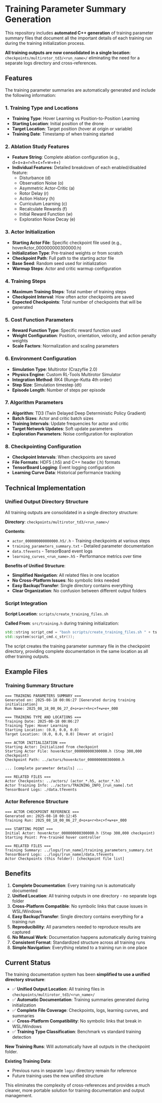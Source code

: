 # Training Parameter Summary Generation

This repository includes **automated C++ generation** of training parameter summary files that document all the important details of each training run during the training initialization process.

**All training outputs are now consolidated in a single location**: `checkpoints/multirotor_td3/<run_name>/` eliminating the need for a separate logs directory and cross-references.

## Features

The training parameter summaries are automatically generated and include the following information:

### 1. Training Type and Locations
- **Training Type**: Hover Learning vs Position-to-Position Learning
- **Starting Location**: Initial position of the drone
- **Target Location**: Target position (hover at origin or variable)
- **Training Date**: Timestamp of when training started

### 2. Ablation Study Features
- **Feature String**: Complete ablation configuration (e.g., d+o+a+r+h+c+f+w+e+)
- **Individual Features**: Detailed breakdown of each enabled/disabled feature:
  - Disturbance (d)
  - Observation Noise (o) 
  - Asymmetric Actor-Critic (a)
  - Rotor Delay (r)
  - Action History (h)
  - Curriculum Learning (c)
  - Recalculate Rewards (f)
  - Initial Reward Function (w)
  - Exploration Noise Decay (e)

### 3. Actor Initialization
- **Starting Actor File**: Specific checkpoint file used (e.g., hoverActor_000000000300000.h)
- **Initialization Type**: Pre-trained weights or from scratch
- **Checkpoint Path**: Full path to the starting actor file
- **Base Seed**: Random seed used for initialization
- **Warmup Steps**: Actor and critic warmup configuration

### 4. Training Steps
- **Maximum Training Steps**: Total number of training steps
- **Checkpoint Interval**: How often actor checkpoints are saved
- **Expected Checkpoints**: Total number of checkpoints that will be generated

### 5. Cost Function Parameters
- **Reward Function Type**: Specific reward function used
- **Weight Configuration**: Position, orientation, velocity, and action penalty weights
- **Scale Factors**: Normalization and scaling parameters

### 6. Environment Configuration
- **Simulation Type**: Multirotor (Crazyflie 2.0)
- **Physics Engine**: Custom RL-Tools Multirotor Simulator
- **Integration Method**: RK4 (Runge-Kutta 4th order)
- **Step Size**: Simulation timestep (dt)
- **Episode Length**: Number of steps per episode

### 7. Algorithm Parameters
- **Algorithm**: TD3 (Twin Delayed Deep Deterministic Policy Gradient)
- **Batch Sizes**: Actor and critic batch sizes
- **Training Intervals**: Update frequencies for actor and critic
- **Target Network Updates**: Soft update parameters
- **Exploration Parameters**: Noise configuration for exploration

### 8. Checkpointing Configuration
- **Checkpoint Intervals**: When checkpoints are saved
- **File Formats**: HDF5 (.h5) and C++ header (.h) formats
- **TensorBoard Logging**: Event logging configuration
- **Learning Curve Data**: Historical performance tracking

## Technical Implementation

### Unified Output Directory Structure

All training outputs are consolidated in a single directory structure:

**Directory**: `checkpoints/multirotor_td3/<run_name>/`

**Contents**:
- `actor_000000000000000.h5/.h` - Training checkpoints at various steps
- `training_parameters_summary.txt` - Detailed parameter documentation
- `data.tfevents` - TensorBoard event logs  
- `learning_curves_<run_name>.h5` - Performance metrics over time

**Benefits of Unified Structure**:
- **Simplified Navigation**: All related files in one location
- **No Cross-Platform Issues**: No symbolic links needed
- **Easy Backup/Transfer**: Single directory contains everything
- **Clear Organization**: No confusion between different output folders

### Script Integration

**Script Location**: `scripts/create_training_files.sh`

**Called From**: `src/training.h` during training initialization:
```cpp
std::string script_cmd = "bash scripts/create_training_files.sh " + ts.run_name + " &";
std::system(script_cmd.c_str());
```

The script creates the training parameter summary file in the checkpoint directory, providing complete documentation in the same location as all other training outputs.

## Example Files

### Training Summary Structure
```
=== TRAINING PARAMETERS SUMMARY ===
Generated on: 2025-08-18 00:06:27 [Generated during training initialization]
Run Name: 2025_08_18_00_06_27_d+o+a+r+h+c+f+w+e+_000

=== TRAINING TYPE AND LOCATIONS ===
Training Date: 2025-08-18 00:06:27
Training Type: Hover Learning
Starting Location: (0.0, 0.0, 0.0)
Target Location: (0.0, 0.0, 0.0) [Hover at origin]

=== ACTOR INITIALIZATION ===
Starting Actor: Initialized from checkpoint
Starting Actor File: hoverActor_000000000300000.h (Step 300,000 checkpoint)
Checkpoint Path: ../actors/hoverActor_000000000300000.h

... [complete parameter details] ...

=== RELATED FILES ===
Actor Checkpoints: ../actors/ (actor_*.h5, actor_*.h)
Actor Training Info: ../actors/TRAINING_INFO_[run_name].txt
TensorBoard Logs: ./data.tfevents
```

### Actor Reference Structure
```
=== ACTOR CHECKPOINT REFERENCE ===
Generated on: 2025-08-18 00:12:45
Training Run: 2025_08_18_00_06_27_d+o+a+r+h+c+f+w+e+_000

=== STARTING POINT ===
Initial Actor: hoverActor_000000000300000.h (Step 300,000 checkpoint)
Starting Point: Pre-trained hover controller

=== RELATED FILES ===
Training Summary: ../logs/[run_name]/training_parameters_summary.txt
TensorBoard Logs: ../logs/[run_name]/data.tfevents
Actor Checkpoints (this folder): [checkpoint file list]
```

## Benefits

1. **Complete Documentation**: Every training run is automatically documented
2. **Unified Location**: All training outputs in one directory - no separate logs folder
3. **Cross-Platform Compatible**: No symbolic links that cause issues in WSL/Windows
4. **Easy Backup/Transfer**: Single directory contains everything for a training run
5. **Reproducibility**: All parameters needed to reproduce results are captured
6. **No Manual Work**: Documentation happens automatically during training
7. **Consistent Format**: Standardized structure across all training runs
8. **Simple Navigation**: Everything related to a training run in one place

## Current Status

The training documentation system has been **simplified to use a unified directory structure**:

- ✅ **Unified Output Location**: All training files in `checkpoints/multirotor_td3/<run_name>/`
- ✅ **Automatic Documentation**: Training summaries generated during initialization  
- ✅ **Complete File Coverage**: Checkpoints, logs, learning curves, and summaries
- ✅ **Cross-Platform Compatibility**: No symbolic links that break in WSL/Windows
- ✅ **Training Type Classification**: Benchmark vs standard training detection

**New Training Runs**: Will automatically have all outputs in the checkpoint folder.

**Existing Training Data**: 
- Previous runs in separate `logs/` directory remain for reference
- Future training uses the new unified structure

This eliminates the complexity of cross-references and provides a much cleaner, more portable solution for training documentation and output management.
